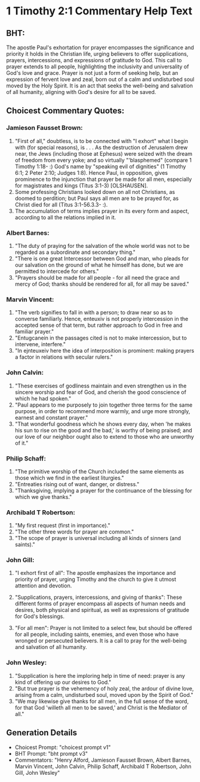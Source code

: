 # 1 Timothy 2:1 Commentary Help Text

## BHT:
The apostle Paul's exhortation for prayer encompasses the significance and priority it holds in the Christian life, urging believers to offer supplications, prayers, intercessions, and expressions of gratitude to God. This call to prayer extends to all people, highlighting the inclusivity and universality of God's love and grace. Prayer is not just a form of seeking help, but an expression of fervent love and zeal, born out of a calm and undisturbed soul moved by the Holy Spirit. It is an act that seeks the well-being and salvation of all humanity, aligning with God's desire for all to be saved.

## Choicest Commentary Quotes:
### Jamieson Fausset Brown:
1. "First of all," doubtless, is to be connected with "I exhort" what I begin with (for special reasons), is . . . As the destruction of Jerusalem drew near, the Jews (including those at Ephesus) were seized with the dream of freedom from every yoke; and so virtually "'blasphemed" (compare 1 Timothy 1:18- :) God's name by "speaking evil of dignities" (1 Timothy 6:1; 2 Peter 2:10; Judges 1:8). Hence Paul, in opposition, gives prominence to the injunction that prayer be made for all men, especially for magistrates and kings (Titus 3:1-3) [OLSHAUSEN].
2. Some professing Christians looked down on all not Christians, as doomed to perdition; but Paul says all men are to be prayed for, as Christ died for all (Titus 3:1-56.3.3- :).
3. The accumulation of terms implies prayer in its every form and aspect, according to all the relations implied in it.

### Albert Barnes:
1. "The duty of praying for the salvation of the whole world was not to be regarded as a subordinate and secondary thing."
2. "There is one great Intercessor between God and man, who pleads for our salvation on the ground of what he himself has done, but we are permitted to intercede for others."
3. "Prayers should be made for all people - for all need the grace and mercy of God; thanks should be rendered for all, for all may be saved."

### Marvin Vincent:
1. "The verb signifies to fall in with a person; to draw near so as to converse familiarly. Hence, enteuxiv is not properly intercession in the accepted sense of that term, but rather approach to God in free and familiar prayer." 
2. "Entugcanein in the passages cited is not to make intercession, but to intervene, interfere."
3. "In ejnteuxeiv here the idea of interposition is prominent: making prayers a factor in relations with secular rulers."

### John Calvin:
1. "These exercises of godliness maintain and even strengthen us in the sincere worship and fear of God, and cherish the good conscience of which he had spoken."
2. "Paul appears to me purposely to join together three terms for the same purpose, in order to recommend more warmly, and urge more strongly, earnest and constant prayer."
3. "That wonderful goodness which he shows every day, when 'he makes his sun to rise on the good and the bad,' is worthy of being praised; and our love of our neighbor ought also to extend to those who are unworthy of it."

### Philip Schaff:
1. "The primitive worship of the Church included the same elements as those which we find in the earliest liturgies."
2. "Entreaties rising out of want, danger, or distress."
3. "Thanksgiving, implying a prayer for the continuance of the blessing for which we give thanks."

### Archibald T Robertson:
1. "My first request (first in importance)."
2. "The other three words for prayer are common."
3. "The scope of prayer is universal including all kinds of sinners (and saints)."

### John Gill:
1. "I exhort first of all": The apostle emphasizes the importance and priority of prayer, urging Timothy and the church to give it utmost attention and devotion.

2. "Supplications, prayers, intercessions, and giving of thanks": These different forms of prayer encompass all aspects of human needs and desires, both physical and spiritual, as well as expressions of gratitude for God's blessings.

3. "For all men": Prayer is not limited to a select few, but should be offered for all people, including saints, enemies, and even those who have wronged or persecuted believers. It is a call to pray for the well-being and salvation of all humanity.

### John Wesley:
1. "Supplication is here the imploring help in time of need: prayer is any kind of offering up our desires to God."
2. "But true prayer is the vehemency of holy zeal, the ardour of divine love, arising from a calm, undisturbed soul, moved upon by the Spirit of God."
3. "We may likewise give thanks for all men, in the full sense of the word, for that God 'willeth all men to be saved,' and Christ is the Mediator of all."


## Generation Details
- Choicest Prompt: "choicest prompt v1"
- BHT Prompt: "bht prompt v3"
- Commentators: "Henry Alford, Jamieson Fausset Brown, Albert Barnes, Marvin Vincent, John Calvin, Philip Schaff, Archibald T Robertson, John Gill, John Wesley"
